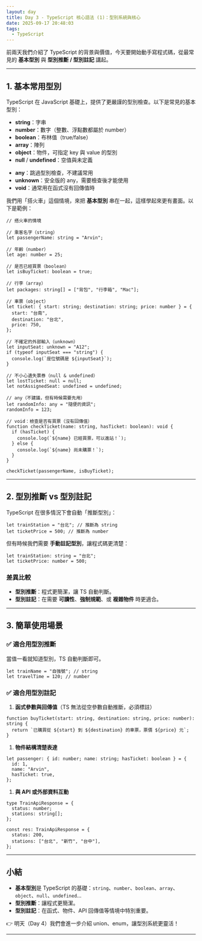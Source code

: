 ```yaml
---
layout: day
title: Day 3 - TypeScript 核心語法 (1)：型別系統與核心
date: 2025-09-17 20:48:03
tags:
  - TypeScript
---
```


前兩天我們介紹了 TypeScript 的背景與價值，今天要開始動手寫程式碼，從最常見的 **基本型別** 與 **型別推斷 / 型別註記** 講起。

---

## 1. 基本常用型別

TypeScript 在 JavaScript 基礎上，提供了更嚴謹的型別檢查。以下是常見的基本型別：

- **string**：字串
- **number**：數字（整數、浮點數都屬於 number）
- **boolean**：布林值（true/false）
- **array**：陣列
- **object**：物件，可指定 key 與 value 的型別
- **null** / **undefined**：空值與未定義
<!-- more -->
- **any**：跳過型別檢查，不建議常用
- **unknown**：安全版的 any，需要檢查後才能使用
- **void**：通常用在函式沒有回傳值時

我們用「搭火車」這個情境，來把 **基本型別** 串在一起，這樣學起來更有畫面。以下是範例：

```tsx
// 搭火車的情境

// 乘客名字（string）
let passengerName: string = "Arvin";

// 年齡（number）
let age: number = 25;

// 是否已經買票（boolean）
let isBuyTicket: boolean = true;

// 行李（array）
let packages: string[] = ["背包", "行李箱", "Mac"];

// 車票（object）
let ticket: { start: string; destination: string; price: number } = {
  start: "台南",
  destination: "台北",
  price: 750,
};

// 不確定的外部輸入（unknown）
let inputSeat: unknown = "A12";
if (typeof inputSeat === "string") {
  console.log(`座位號碼是 ${inputSeat}`);
}

// 不小心遺失票券（null & undefined）
let lostTicket: null = null;
let notAssignedSeat: undefined = undefined;

// any（不建議，但有時候需要先用）
let randomInfo: any = "隨便的資訊";
randomInfo = 123;

// void：檢查是否有買票（沒有回傳值）
function checkTicket(name: string, hasTicket: boolean): void {
  if (hasTicket) {
    console.log(`${name} 已經買票，可以進站！`);
  } else {
    console.log(`${name} 尚未購票！`);
  }
}

checkTicket(passengerName, isBuyTicket);
```

---

## 2. 型別推斷 vs 型別註記

TypeScript 在很多情況下會自動「推斷型別」：

```tsx
let trainStation = "台北"; // 推斷為 string
let ticketPrice = 500; // 推斷為 number
```

但有時候我們需要 **手動註記型別**，讓程式碼更清楚：

```tsx
let trainStation: string = "台北";
let ticketPrice: number = 500;
```

### 差異比較

- **型別推斷**：程式更簡潔，讓 TS 自動判斷。
- **型別註記**：在需要 **可讀性**、**強制規範**、或 **複雜物件** 時更適合。

---

## 3. 簡單使用場景

### ✅ 適合用型別推斷

當值一看就知道型別，TS 自動判斷即可。

```tsx
let trainName = "自強號"; // string
let travelTime = 120; // number
```

### ✅ 適合用型別註記

1. **函式參數與回傳值**（TS 無法從空參數自動推斷，必須標註）

```tsx
function buyTicket(start: string, destination: string, price: number): string {
  return `已購買從 ${start} 到 ${destination} 的車票，票價 ${price} 元`;
}
```

1. **物件結構清楚表達**

```tsx
let passenger: { id: number; name: string; hasTicket: boolean } = {
  id: 1,
  name: "Arvin",
  hasTicket: true,
};
```

1. **與 API 或外部資料互動**

```tsx
type TrainApiResponse = {
  status: number;
  stations: string[];
};

const res: TrainApiResponse = {
  status: 200,
  stations: ["台北", "新竹", "台中"],
};
```

---

## 小結

- **基本型別**是 TypeScript 的基礎：`string`、`number`、`boolean`、`array`、`object`、`null`、`undefined`…
- **型別推斷**：讓程式更簡潔。
- **型別註記**：在函式、物件、API 回傳值等情境中特別重要。

👉 明天（Day 4）我們會進一步介紹 union、enum，讓型別系統更靈活！

---
